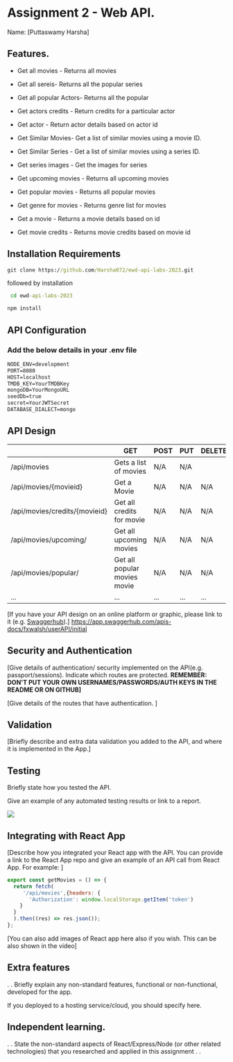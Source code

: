 # Assignment 2 - Web API.

Name: [Puttaswamy Harsha]

## Features.


 + Get all movies - Returns all movies

 + Get all sereis- Returns all the popular series

 + Get all popular Actors- Returns all the popular 

 + Get actors credits - Return credits for a particular actor

 + Get actor - Return actor details based on actor id

 + Get Similar Movies-  Get a list of similar movies using a movie ID. 

 + Get Similar Series -  Get a list of similar movies using a series ID.

 + Get series images - Get the images for series

 + Get upcoming movies - Returns all upcoming movies 

 + Get popular movies - Returns all popular movies 

 + Get genre for movies - Returns genre list for movies 

 + Get a movie - Returns a movie details based on id 

 + Get movie credits - Returns movie credits based on movie id 

## Installation Requirements



```cmd
git clone https://github.com/Harsha072/ewd-api-labs-2023.git
```

followed by installation

```cmd
 cd ewd-api-labs-2023

```
```cmd
npm install

```



## API Configuration

### Add the below details in your .env file

```bat
NODE_ENV=development
PORT=8080
HOST=localhost
TMDB_KEY=YourTMDBKey
mongoDB=YourMongoURL
seedDb=true
secret=YourJWTSecret
DATABASE_DIALECT=mongo
```


## API Design


|  |  GET | POST | PUT | DELETE
| -- | -- | -- | -- | -- 
| /api/movies |Gets a list of movies | N/A | N/A |
| /api/movies/{movieid} | Get a Movie | N/A | N/A | N/A
| /api/movies/credits/{movieid} | Get all credits for movie | N/A | N/A | N/A  
| /api/movies/upcoming/ | Get all upcoming movies | N/A | N/A | N/A  
| /api/movies/popular/ | Get all popular movies movie | N/A | N/A | N/A  
| ... | ... | ... | ... | ...

[If you have your API design on an online platform or graphic, please link to it (e.g. [Swaggerhub](https://app.swaggerhub.com/)).]
https://app.swaggerhub.com/apis-docs/fxwalsh/userAPI/initial




## Security and Authentication
[Give details of authentication/ security implemented on the API(e.g. passport/sessions). Indicate which routes are protected. **REMEMBER: DON'T PUT YOUR OWN USERNAMES/PASSWORDS/AUTH KEYS IN THE README OR ON GITHUB]**

[Give details of the routes that have authentication. ]



## Validation

[Briefly describe and extra data validation you added to the API, and where it is implemented in the App.]



## Testing

Briefly state how you tested the API. 

Give an example of any automated testing results or link to a report. 

![](./images/tests-image.png)

## Integrating with React App

[Describe how you integrated your React app with the API. You can provide a link to the React App repo and give an example of an API call from React App. For example: ]

~~~Javascript
export const getMovies = () => {
  return fetch(
     '/api/movies',{headers: {
       'Authorization': window.localStorage.getItem('token')
    }
  }
  ).then((res) => res.json());
};

~~~

[You can also add images of React app here also if you wish. This can be also shown in the video]

## Extra features

. . Briefly explain any non-standard features, functional or non-functional, developed for the app.  

If you deployed to a hosting service/cloud, you should specify here. 

## Independent learning.

. . State the non-standard aspects of React/Express/Node (or other related technologies) that you researched and applied in this assignment . .  
